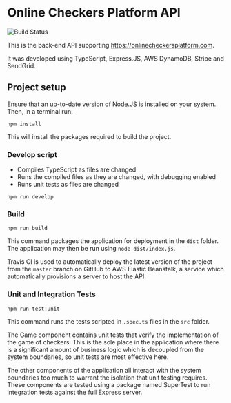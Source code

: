 # Online Checkers Platform API

![Build Status](https://travis-ci.com/spencerturkel/online-checkers-platform-api.svg?token=gm1zuwtz6yWqd9Rwapxf&branch=master)

This is the back-end API supporting https://onlinecheckersplatform.com.

It was developed using TypeScript, Express.JS, AWS DynamoDB, Stripe and SendGrid.

## Project setup

Ensure that an up-to-date version of Node.JS is installed on your system.
Then, in a terminal run:

```
npm install
```

This will install the packages required to build the project.

### Develop script

- Compiles TypeScript as files are changed
- Runs the compiled files as they are changed, with debugging enabled
- Runs unit tests as files are changed

```
npm run develop
```

### Build

```
npm run build
```

This command packages the application for deployment in the `dist` folder.
The application may then be run using `node dist/index.js`.

Travis CI is used to automatically deploy the latest version of the project from
the `master` branch on GitHub to AWS Elastic Beanstalk, a service which
automatically provisions a server to host the API.

### Unit and Integration Tests

```
npm run test:unit
```

This command runs the tests scripted in `.spec.ts` files in the `src` folder.

The Game component contains unit tests that verify the implementation of the game
of checkers. This is the sole place in the application where there is a significant
amount of business logic which is decoupled from the system boundaries, so unit
tests are most effective here.

The other components of the application all interact with the system boundaries
too much to warrant the isolation that unit testing requires.
These components are tested using a package named SuperTest to run integration
tests against the full Express server.
